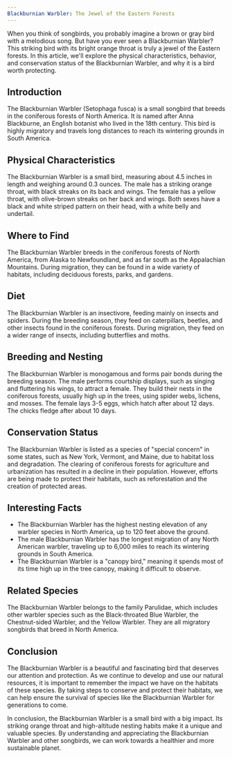 ```yaml
---
Blackburnian Warbler: The Jewel of the Eastern Forests
---
```


When you think of songbirds, you probably imagine a brown or gray bird with a melodious song. But have you ever seen a Blackburnian Warbler? This striking bird with its bright orange throat is truly a jewel of the Eastern forests. In this article, we'll explore the physical characteristics, behavior, and conservation status of the Blackburnian Warbler, and why it is a bird worth protecting.

## Introduction

The Blackburnian Warbler (Setophaga fusca) is a small songbird that breeds in the coniferous forests of North America. It is named after Anna Blackburne, an English botanist who lived in the 18th century. This bird is highly migratory and travels long distances to reach its wintering grounds in South America.

## Physical Characteristics

The Blackburnian Warbler is a small bird, measuring about 4.5 inches in length and weighing around 0.3 ounces. The male has a striking orange throat, with black streaks on its back and wings. The female has a yellow throat, with olive-brown streaks on her back and wings. Both sexes have a black and white striped pattern on their head, with a white belly and undertail.

## Where to Find

The Blackburnian Warbler breeds in the coniferous forests of North America, from Alaska to Newfoundland, and as far south as the Appalachian Mountains. During migration, they can be found in a wide variety of habitats, including deciduous forests, parks, and gardens.

## Diet

The Blackburnian Warbler is an insectivore, feeding mainly on insects and spiders. During the breeding season, they feed on caterpillars, beetles, and other insects found in the coniferous forests. During migration, they feed on a wider range of insects, including butterflies and moths.

## Breeding and Nesting

The Blackburnian Warbler is monogamous and forms pair bonds during the breeding season. The male performs courtship displays, such as singing and fluttering his wings, to attract a female. They build their nests in the coniferous forests, usually high up in the trees, using spider webs, lichens, and mosses. The female lays 3-5 eggs, which hatch after about 12 days. The chicks fledge after about 10 days.

## Conservation Status

The Blackburnian Warbler is listed as a species of "special concern" in some states, such as New York, Vermont, and Maine, due to habitat loss and degradation. The clearing of coniferous forests for agriculture and urbanization has resulted in a decline in their population. However, efforts are being made to protect their habitats, such as reforestation and the creation of protected areas.

## Interesting Facts

-   The Blackburnian Warbler has the highest nesting elevation of any warbler species in North America, up to 120 feet above the ground.
-   The male Blackburnian Warbler has the longest migration of any North American warbler, traveling up to 6,000 miles to reach its wintering grounds in South America.
-   The Blackburnian Warbler is a "canopy bird," meaning it spends most of its time high up in the tree canopy, making it difficult to observe.

## Related Species

The Blackburnian Warbler belongs to the family Parulidae, which includes other warbler species such as the Black-throated Blue Warbler, the Chestnut-sided Warbler, and the Yellow Warbler. They are all migratory songbirds that breed in North America.

## Conclusion

The Blackburnian Warbler is a beautiful and fascinating bird that deserves our attention and protection. As we continue to develop and use our natural resources, it is important to remember the impact we have on the habitats of these species. By taking steps to conserve and protect their habitats, we can help ensure the survival of species like the Blackburnian Warbler for generations to come.

In conclusion, the Blackburnian Warbler is a small bird with a big impact. Its striking orange throat and high-altitude nesting habits make it a unique and valuable species. By understanding and appreciating the Blackburnian Warbler and other songbirds, we can work towards a healthier and more sustainable planet.
